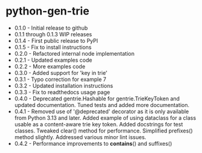 # python-gen-trie

* 0.1.0 - Initial release to github
* 0.1.1 through 0.1.3 WIP releases
* 0.1.4 - First public release to PyPI
* 0.1.5 - Fix to install instructions
* 0.2.0 - Refactored internal node implementation
* 0.2.1 - Updated examples code
* 0.2.2 - More examples code
* 0.3.0 - Added support for 'key in trie'
* 0.3.1 - Typo correction for example 7
* 0.3.2 - Updated installation instructions
* 0.3.3 - Fix to readthedocs usage page
* 0.4.0 - Deprecated gentrie.Hashable for gentrie.TrieKeyToken and updated documentation. Tuned tests and added more documentation.
* 0.4.1 - Removed use of '@deprecated' decorator as it is only available from Python 3.13 and later. Added example of using dataclass for a class usable as a content-aware trie key token. Added docstrings for test classes. Tweaked clear() method for performance. Simplified prefixes() method slightly. Addressed various minor lint issues.
* 0.4.2 - Performance improvements to __contains__() and suffixes()
